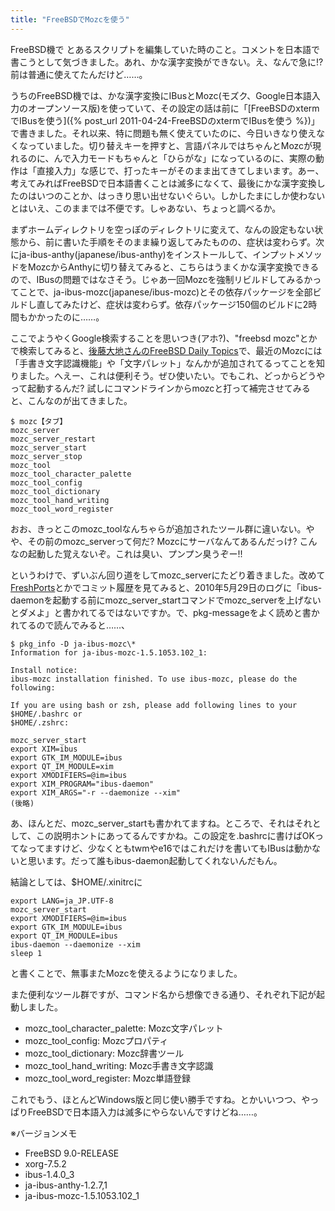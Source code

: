 ```yaml
---
title: "FreeBSDでMozcを使う"
---
```


FreeBSD機で とあるスクリプトを編集していた時のこと。コメントを日本語で書こうとして気づきました。あれ、かな漢字変換ができない。え、なんで急に!? 前は普通に使えてたんだけど……。

うちのFreeBSD機では、かな漢字変換にIBusとMozc(モズク、Google日本語入力のオープンソース版)を使っていて、その設定の話は前に「[FreeBSDのxtermでIBusを使う]({% post_url 2011-04-24-FreeBSDのxtermでIBusを使う %})」で書きました。それ以来、特に問題も無く使えていたのに、今日いきなり使えなくなっていました。切り替えキーを押すと、言語パネルではちゃんとMozcが現れるのに、んで入力モードもちゃんと「ひらがな」になっているのに、実際の動作は「直接入力」な感じで、打ったキーがそのまま出てきてしまいます。あー、考えてみればFreeBSDで日本語書くことは滅多になくて、最後にかな漢字変換したのはいつのことか、はっきり思い出せないぐらい。しかしたまにしか使わないとはいえ、このままでは不便です。しゃあない、ちょっと調べるか。

まずホームディレクトリを空っぽのディレクトリに変えて、なんの設定もない状態から、前に書いた手順をそのまま繰り返してみたものの、症状は変わらず。次にja-ibus-anthy(japanese/ibus-anthy)をインストールして、インプットメソッドをMozcからAnthyに切り替えてみると、こちらはうまくかな漢字変換できるので、IBusの問題ではなさそう。じゃあ一回Mozcを強制リビルドしてみるかってことで、ja-ibus-mozc(japanese/ibus-mozc)とその依存パッケージを全部ビルドし直してみたけど、症状は変わらず。依存パッケージ150個のビルドに2時間もかかったのに……。

ここでようやくGoogle検索することを思いつき(アホ?)、"freebsd mozc"とかで検索してみると、[後藤大地さんのFreeBSD Daily Topics](http://gihyo.jp/admin/clip/01/fdt/201112/05)で、最近のMozcには「手書き文字認識機能」や「文字パレット」なんかが追加されてるってことを知りました。へえー、これは便利そう。ぜひ使いたい。でもこれ、どっからどうやって起動するんだ? 試しにコマンドラインからmozcと打って補完させてみると、こんなのが出てきました。

```console
$ mozc【タブ】
mozc_server
mozc_server_restart
mozc_server_start
mozc_server_stop
mozc_tool
mozc_tool_character_palette
mozc_tool_config
mozc_tool_dictionary
mozc_tool_hand_writing
mozc_tool_word_register
```

おお、きっとこのmozc_toolなんちゃらが追加されたツール群に違いない。やや、その前のmozc_serverって何だ? Mozcにサーバなんてあるんだっけ? こんなの起動した覚えないぞ。これは臭い、プンプン臭うぞー!!

というわけで、ずいぶん回り道をしてmozc_serverにたどり着きました。改めて[FreshPorts](http://www.freshports.org/japanese/ibus-mozc/)とかでコミット履歴を見てみると、2010年5月29日のログに「ibus-daemonを起動する前にmozc_server_startコマンドでmozc_serverを上げないとダメよ」と書かれてるではないですか。で、pkg-messageをよく読めと書かれてるので読んでみると……、

```console
$ pkg_info -D ja-ibus-mozc\*
Information for ja-ibus-mozc-1.5.1053.102_1:

Install notice:
ibus-mozc installation finished. To use ibus-mozc, please do the following:

If you are using bash or zsh, please add following lines to your $HOME/.bashrc or
$HOME/.zshrc:

mozc_server_start
export XIM=ibus
export GTK_IM_MODULE=ibus
export QT_IM_MODULE=xim
export XMODIFIERS=@im=ibus
export XIM_PROGRAM="ibus-daemon"
export XIM_ARGS="-r --daemonize --xim"
(後略)
```

あ、ほんとだ、mozc_server_startも書かれてますね。ところで、それはそれとして、この説明ホントにあってるんですかね。この設定を.bashrcに書けばOKってなってますけど、少なくともtwmやe16ではこれだけを書いてもIBusは動かないと思います。だって誰もibus-daemon起動してくれないんだもん。

結論としては、$HOME/.xinitrcに

```shell
export LANG=ja_JP.UTF-8
mozc_server_start
export XMODIFIERS=@im=ibus
export GTK_IM_MODULE=ibus
export QT_IM_MODULE=ibus
ibus-daemon --daemonize --xim
sleep 1
```

と書くことで、無事またMozcを使えるようになりました。

また便利なツール群ですが、コマンド名から想像できる通り、それぞれ下記が起動しました。

- mozc_tool_character_palette: Mozc文字パレット
- mozc_tool_config: Mozcプロパティ
- mozc_tool_dictionary: Mozc辞書ツール
- mozc_tool_hand_writing: Mozc手書き文字認識
- mozc_tool_word_register: Mozc単語登録

これでもう、ほとんどWindows版と同じ使い勝手ですね。とかいいつつ、やっぱりFreeBSDで日本語入力は滅多にやらないんですけどね……。

※バージョンメモ

- FreeBSD 9.0-RELEASE
- xorg-7.5.2
- ibus-1.4.0_3
- ja-ibus-anthy-1.2.7,1
- ja-ibus-mozc-1.5.1053.102_1
